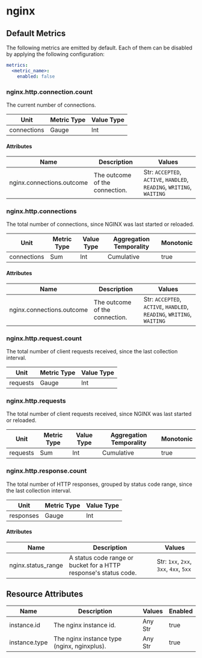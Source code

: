 [comment]: <> (Code generated by mdatagen. DO NOT EDIT.)

# nginx

## Default Metrics

The following metrics are emitted by default. Each of them can be disabled by applying the following configuration:

```yaml
metrics:
  <metric_name>:
    enabled: false
```

### nginx.http.connection.count

The current number of connections.

| Unit | Metric Type | Value Type |
| ---- | ----------- | ---------- |
| connections | Gauge | Int |

#### Attributes

| Name | Description | Values |
| ---- | ----------- | ------ |
| nginx.connections.outcome | The outcome of the connection. | Str: ``ACCEPTED``, ``ACTIVE``, ``HANDLED``, ``READING``, ``WRITING``, ``WAITING`` |

### nginx.http.connections

The total number of connections, since NGINX was last started or reloaded.

| Unit | Metric Type | Value Type | Aggregation Temporality | Monotonic |
| ---- | ----------- | ---------- | ----------------------- | --------- |
| connections | Sum | Int | Cumulative | true |

#### Attributes

| Name | Description | Values |
| ---- | ----------- | ------ |
| nginx.connections.outcome | The outcome of the connection. | Str: ``ACCEPTED``, ``ACTIVE``, ``HANDLED``, ``READING``, ``WRITING``, ``WAITING`` |

### nginx.http.request.count

The total number of client requests received, since the last collection interval.

| Unit | Metric Type | Value Type |
| ---- | ----------- | ---------- |
| requests | Gauge | Int |

### nginx.http.requests

The total number of client requests received, since NGINX was last started or reloaded.

| Unit | Metric Type | Value Type | Aggregation Temporality | Monotonic |
| ---- | ----------- | ---------- | ----------------------- | --------- |
| requests | Sum | Int | Cumulative | true |

### nginx.http.response.count

The total number of HTTP responses, grouped by status code range, since the last collection interval.

| Unit | Metric Type | Value Type |
| ---- | ----------- | ---------- |
| responses | Gauge | Int |

#### Attributes

| Name | Description | Values |
| ---- | ----------- | ------ |
| nginx.status_range | A status code range or bucket for a HTTP response's status code. | Str: ``1xx``, ``2xx``, ``3xx``, ``4xx``, ``5xx`` |

## Resource Attributes

| Name | Description | Values | Enabled |
| ---- | ----------- | ------ | ------- |
| instance.id | The nginx instance id. | Any Str | true |
| instance.type | The nginx instance type (nginx, nginxplus). | Any Str | true |
